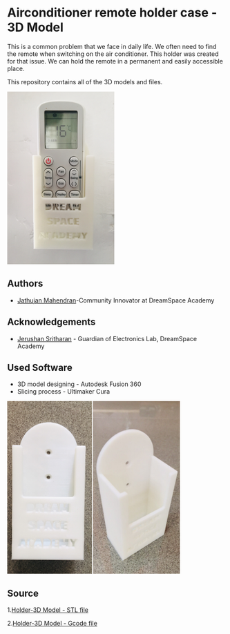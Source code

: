 
# Airconditioner remote holder case - 3D Model

This is a common problem that we face in daily life. We often need to find the remote when switching on the air conditioner. 
This holder was created for that issue. We can hold the remote in a permanent and easily accessible place.

This repository contains all of the 3D models and files.

<img src="source/images/remote.jpg" height="400px" weidth="400px" >

## Authors

- [Jathujan Mahendran](https://www.linkedin.com/in/jathujanmahendran/)-Community Innovator at DreamSpace Academy


## Acknowledgements

 - [Jerushan Sritharan](https://www.linkedin.com/in/jerushan-sritharan-9017011b4) -   Guardian of Electronics Lab, DreamSpace Academy

## Used Software

- 3D model designing - Autodesk Fusion 360
- Slicing process - Ultimaker Cura

<img src="source/images/case.jpg" height="400px" weidth="400px" >

## Source

1.[Holder-3D Model - STL file]()

2.[Holder-3D Model - Gcode file]()